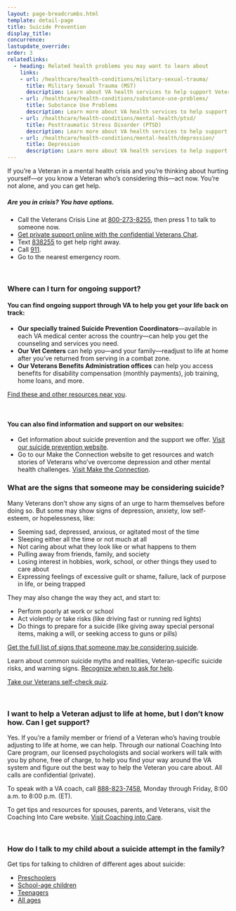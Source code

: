 ```yaml
---
layout: page-breadcrumbs.html
template: detail-page
title: Suicide Prevention
display_title: 
concurrence: 
lastupdate_override: 
order: 3
relatedlinks:
  - heading: Related health problems you may want to learn about
    links:
    - url: /healthcare/health-conditions/military-sexual-trauma/
      title: Military Sexual Trauma (MST)
      description: Learn about VA health services to help support Veterans dealing with issues related to military sexual trauma.
    - url: /healthcare/health-conditions/substance-use-problems/
      title: Substance Use Problems
      description: Learn more about VA health services to help support Veterans with substance use problems.
    - url: /healthcare/health-conditions/mental-health/ptsd/
      title: Posttraumatic Stress Disorder (PTSD)
      description: Learn more about VA health services to help support Veterans with PTSD.
    - url: /healthcare/health-conditions/mental-health/depression/
      title: Depression
      description: Learn more about VA health services to help support Veterans with depression.     
---
```


<div class="va-introtext">

If you’re a Veteran in a mental health crisis and you’re thinking about hurting yourself—or you know a Veteran who’s considering this—act now. You’re not alone, and you can get help.

</div>

<div class="usa-alert usa-alert-warning va-alert">
<div class="usa-alert-body">

##### Are you in crisis? You have options.

- Call the Veterans Crisis Line at <a href="tel:+1-800-273-8255">800-273-8255</a>, then press 1 to talk to someone now.
- [Get private support online with the confidential Veterans Chat](https://www.veteranscrisisline.net/ChatTermsOfService.aspx?account=Veterans%20Chat/). 
- Text <a href="sms:838255">838255</a> to get help right away.
- Call <a href="tel:911">911</a>.
- Go to the nearest emergency room.

</div>
</div>

<br>

<div class="feature" markdown=“1”>

### Where can I turn for ongoing support? 

#### You can find ongoing support through VA to help you get your life back on track:

- **Our specially trained Suicide Prevention Coordinators**—available in each VA medical center across the country—can help you get the counseling and services you need. 
- **Our Vet Centers** can help you—and your family—readjust to life at home after you’ve returned from serving in a combat zone.
- **Our Veterans Benefits Administration offices** can help you access benefits for disability compensation (monthly payments), job training, home loans, and more. <br /> 

[Find these and other resources near you](https://www.veteranscrisisline.net/GetHelp/ResourceLocator.aspx). 

<br>

#### You can also find information and support on our websites:

- Get information about suicide prevention and the support we offer. [Visit our suicide prevention website](https://www.mentalhealth.va.gov/MENTALHEALTH/suicide_prevention/index.asp). 
- Go to our Make the Connection website to get resources and watch stories of Veterans who’ve overcome depression and other mental health challenges. [Visit Make the Connection](https://maketheconnection.net/).

</div> 

### What are the signs that someone may be considering suicide?

Many Veterans don’t show any signs of an urge to harm themselves before doing so. But some may show signs of depression, anxiety, low self-esteem, or hopelessness, like:

- Seeming sad, depressed, anxious, or agitated most of the time
- Sleeping either all the time or not much at all
- Not caring about what they look like or what happens to them
- Pulling away from friends, family, and society
- Losing interest in hobbies, work, school, or other things they used to care about
- Expressing feelings of excessive guilt or shame, failure, lack of purpose in life, or being trapped

They may also change the way they act, and start to:

- Perform poorly at work or school
- Act violently or take risks (like driving fast or running red lights)
- Do things to prepare for a suicide (like giving away special personal items, making a will, or seeking access to guns or pills)

[Get the full list of signs that someone may be considering suicide](https://www.veteranscrisisline.net/SignsOfCrisis/Identifying.aspx).

Learn about common suicide myths and realities, Veteran-specific suicide risks, and warning signs. [Recognize when to ask for help](https://www.mentalhealth.va.gov/suicide_prevention/whentoaskforhelp.asp). 

[Take our Veterans self-check quiz](https://www.vetselfcheck.org/Welcome.cfm).

<br>

### I want to help a Veteran adjust to life at home, but I don’t know how. Can I get support? 

Yes. If you’re a family member or friend of a Veteran who’s having trouble adjusting to life at home, we can help. Through our national Coaching Into Care program, our licensed psychologists and social workers will talk with you by phone, free of charge, to help you find your way around the VA system and figure out the best way to help the Veteran you care about. All calls are confidential (private).

To speak with a VA coach, call <a href="tel:+1-888-823-7458">888-823-7458</a>, Monday through Friday, 8:00 a.m. to 8:00 p.m. (ET). 

To get tips and resources for spouses, parents, and Veterans, visit the Coaching Into Care website. [Visit Coaching into Care](https://www.mirecc.va.gov/coaching/). 

<br>

### How do I talk to my child about a suicide attempt in the family? 

Get tips for talking to children of different ages about suicide:

- [Preschoolers](https://www.mentalhealth.va.gov/suicide_prevention/howtotalkto4to8.asp)
- [School-age children](https://www.mentalhealth.va.gov/suicide_prevention/howtotalkto9to13.asp)
- [Teenagers](https://www.mentalhealth.va.gov/suicide_prevention/howtotalkto14to18.asp)
- [All ages](https://www.mirecc.va.gov/visn19/talk2kids/docs/Talk2Child_color.pdf)
